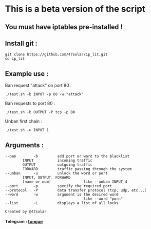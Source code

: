 # This is a beta version of the script

## You must have iptables pre-installed !

## Install git :
```
git clone https://github.com/47solar/ip_lit.git
cd ip_lit
```

## Example use :

Ban request "attack" on port 80 :
```
./test.sh -b INPUT -p 80 -w "attack"
```
Ban requests to port 80 :
```
./test.sh -b OUTPUT -P tcp -p 80
```
Unban first chain :
```
./test.sh -u INPUT 1
```
## Arguments :
```
--ban        -b         add port or word to the blacklist
        INPUT           incoming traffic
        OUTPUT          outgoing traffic
        FORWARD         traffic passing through the system
--unban      -u         unlock the word or port
        INPUT, OUTPUT, FORWARD
        [name or num]               like --unban INPUT 4
--port       -p         specify the required port
--protocol   -P         data transfer protocol (tcp, udp, etc...)
--word       -w         argument is the desired word
                                    like --word "porn"
--list       -L         displays a list of all locks
```
```Created by @47solar```<br>
<br><strong>Telegram : <a href="https://t.me/tungueoffensive">tungue</a></strong>
